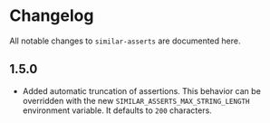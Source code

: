 # Changelog

All notable changes to `similar-asserts` are documented here.

## 1.5.0

- Added automatic truncation of assertions.  This behavior can be overridden with the
  new `SIMILAR_ASSERTS_MAX_STRING_LENGTH` environment variable.  It defaults to `200`
  characters.